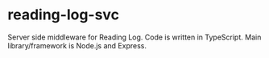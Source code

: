 # reading-log-svc

Server side middleware for Reading Log.
Code is written in TypeScript. Main library/framework is Node.js and Express.